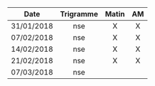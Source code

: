 |Date | Trigramme | Matin  | AM  |
|-----|:---------:|:------:|:---:|
| 31/01/2018 | nse |  X    |  X  |
| 07/02/2018 | nse |  X    |  X  |
| 14/02/2018 | nse |  X    |  X  |
| 21/02/2018 | nse |  X    |  X  |
| 07/03/2018 | nse |       |     |
